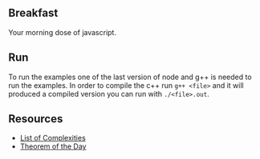 ## Breakfast

Your morning dose of javascript.

## Run

To run the examples one of the last version of node and g++ is needed to run the examples. In order to compile the c++ run `g++ <file>` and it will produced a compiled version you can run with `./<file>.out`.

## Resources

- [List of Complexities](http://bigocheatsheet.com/)
- [Theorem of the Day](http://www.theoremoftheday.org/)
